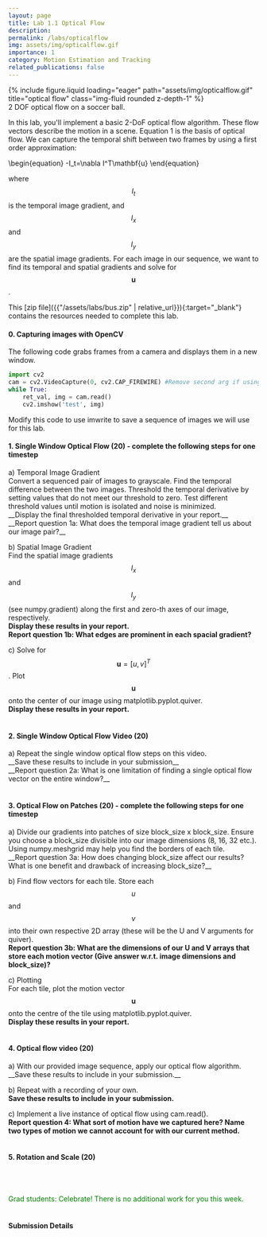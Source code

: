 ```yaml
---
layout: page
title: Lab 1.1 Optical Flow
description:
permalink: /labs/opticalflow
img: assets/img/opticalflow.gif
importance: 1
category: Motion Estimation and Tracking
related_publications: false
---
```


<div class="row justify-content-md-center">
    <div class="col-sm-3 mt-4 mt-md-0">
        {% include figure.liquid loading="eager" path="assets/img/opticalflow.gif" title="optical flow" class="img-fluid rounded z-depth-1"  %}
    </div>
</div>
<div class="caption">
    2 DOF optical flow on a soccer ball.
</div>

In this lab, you'll implement a basic 2-DoF optical flow algorithm. These flow vectors describe the motion in a scene. Equation 1 is the basis of optical flow. We can capture the temporal shift between two frames by using a first order approximation:

<!-- $$I(x, y, t)$$ gives the intensity at a point over time. We can approximate how the image intensity function changes over time with a Taylor series expansion:



$$
I(x+u, y+v, t+\Delta t)=I(x, y, t)+\frac{\partial I}{\partial x} u+\frac{\partial I}{\partial y} v+\frac{\partial I}{\partial t} \Delta t+\text { h.o.t. }
$$

With the brightness constancy and small motion assumptions, we can cancel out $$I$$ from both sides, yielding:

$$
-\frac{\partial I}{\partial t} =\frac{\partial I}{\partial x} u+\frac{\partial I}{\partial y} v \\
=\left[\frac{\partial I}{\partial x}, \frac{\partial I}{\partial y}\right] \left[\begin{array}{l}
u \\
v
\end{array}\right]
$$ -->

\begin{equation}
-I_t=\nabla I^T\mathbf{u}
\end{equation}

where $$I_t$$ is the temporal image gradient, and $$I_x$$ and $$I_y$$ are the spatial image gradients. For each image in our sequence, we want to find its temporal and spatial gradients and solve for $$\mathbf{u}$$.

This [zip file]({{"/assets/labs/bus.zip" | relative_url}}){:target="_blank"} contains the resources needed to complete this lab.

<h4>0. Capturing images with OpenCV</h4>

The following code grabs frames from a camera and displays them in a new window.

````python
import cv2
cam = cv2.VideoCapture(0, cv2.CAP_FIREWIRE) #Remove second arg if using webcam
while True:
    ret_val, img = cam.read()
    cv2.imshow('test', img)
````

Modify this code to use imwrite to save a sequence of images we will use for this lab. 

<h4>1. Single Window Optical Flow (20) - complete the following steps for one timestep</h4>
a) Temporal Image Gradient
<br>
Convert a sequenced pair of images to grayscale. Find the temporal difference between the two images. Threshold the temporal derivative by setting values that do not meet our threshold to zero.
Test different threshold values until motion is isolated and noise is minimized. 
<br>
__Display the final thresholded temporal derivative in your report.__
<br>
__Report question 1a: What does the temporal image gradient tell us about our image pair?__
<br>

b) Spatial Image Gradient
<br>
Find the spatial image gradients $$I_x$$ and $$I_y$$ (see numpy.gradient) along the first and zero-th axes of our image, respectively. 
<br>
__Display these results in your report.__
<br>
__Report question 1b: What edges are prominent in each spacial gradient?__
<br>

c) Solve for $$\mathbf{u}=[u,v]^T$$. Plot $$\mathbf{u}$$ onto the center of our image using matplotlib.pyplot.quiver. 
<br>
__Display these results in your report.__
<br>
<br>

<h4>2. Single Window Optical Flow Video (20)</h4>
a) Repeat the single window optical flow steps on this video. 
<br>
__Save these results to include in your submission__
<br>
__Report question 2a: What is one limitation of finding a single optical flow vector on the entire window?__
<br>
<br>

<h4>3. Optical Flow on Patches (20) - complete the following steps for one timestep</h4>
a) Divide our gradients into patches of size block_size x block_size. Ensure you choose a block_size divisible into our image dimensions (8, 16, 32 etc.). Using numpy.meshgrid may help you find the borders of each tile.
<br>
__Report question 3a: How does changing block_size affect our results? What is one benefit and drawback of increasing block_size?__
<br>

b) Find flow vectors for each tile. Store each $$u$$ and $$v$$ into their own respective 2D array (these will be the U and V arguments for quiver).
<br>
__Report question 3b: What are the dimensions of our U and V arrays that store each motion vector (Give answer w.r.t. image dimensions and block_size)?__
<br>

c) Plotting
<br>
For each tile, plot the motion vector $$\mathbf{u}$$ onto the centre of the tile using matplotlib.pyplot.quiver. 
<br>
__Display these results in your report.__
<br>
<br>

<h4>4. Optical flow video (20) </h4>
a) With our provided image sequence, apply our optical flow algorithm. 
<br>
__Save these results to include in your submission.__
<br>

b) Repeat with a recording of your own.
<br>
__Save these results to include in your submission.__
<br>

c) Implement a live instance of optical flow using cam.read().
<br>
__Report question 4: What sort of motion have we captured here? Name two types of motion we cannot account for with our current method.__
<br>
<br>

<h4>5. Rotation and Scale (20)</h4>
<!-- insert stuff here -->
<br>
<br>

<!-- should we do a bonus? -->

<!-- <h4>5. Bonus (20) - Higher dimensional motion</h4>
Try to extract 4-dof motion (x, y, rotation and scale) or 6-dof motion (affine). Validate your solution by warping each tile based on the extracted motion parameters. Compare performance to warping with our 2-dof optical flow algorithm.
<br><br>
__Report question 4: How do your warping results compare between the 2-dof and higher dof motion extractions?__ -->

<font color ='green'>Grad students: Celebrate! There is no additional work for you this week.</font>
<br>
<br>

<h4>Submission Details</h4>
<!-- talk about submission details (expected files, naming format, etc.) -->

<br>
<br>
